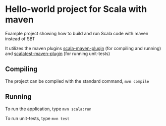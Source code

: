 # Hello-world project for Scala with maven

Example project showing how to build and run Scala code with maven instead of SBT

It utilizes the maven plugins [scala-maven-plugin](http://davidb.github.io/scala-maven-plugin/) (for compiling and running)
and [scalatest-maven-plugin](http://www.scalatest.org/user_guide/using_the_scalatest_maven_plugin) (for running unit-tests)

Compiling
---------

The project can be compiled with the standard command, `mvn compile`

Running
-------
To run the application, type `mvn scala:run`

To run unit-tests, type `mvn test`



